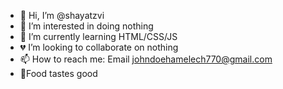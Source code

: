 - 👋 Hi, I’m @shayatzvi
- 👀 I’m interested in doing nothing
- 🌱 I’m currently learning HTML/CSS/JS
- 💔 I’m looking to collaborate on nothing
- 📫 How to reach me: Email johndoehamelech770@gmail.com 
- 🍕Food tastes good

<!---
shayatzvi/shayatzvi is a ✨ special ✨ repository because its `README.md` (this file) appears on your GitHub profile.
You can click the Preview link to take a look at your changes.
--->
